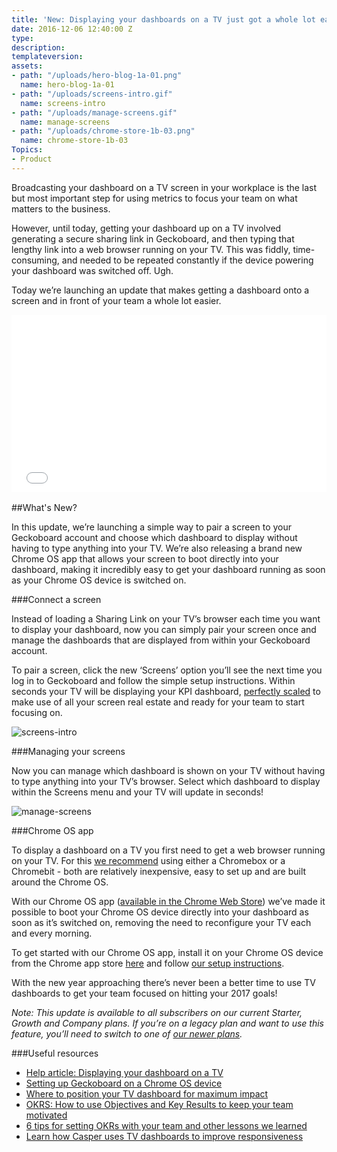 ```yaml
---
title: 'New: Displaying your dashboards on a TV just got a whole lot easier'
date: 2016-12-06 12:40:00 Z
type: 
description: 
templateversion: 
assets:
- path: "/uploads/hero-blog-1a-01.png"
  name: hero-blog-1a-01
- path: "/uploads/screens-intro.gif"
  name: screens-intro
- path: "/uploads/manage-screens.gif"
  name: manage-screens
- path: "/uploads/chrome-store-1b-03.png"
  name: chrome-store-1b-03
Topics:
- Product
---
```


Broadcasting your dashboard on a TV screen in your workplace is the last but most important step for using metrics to focus your team on what matters to the business. 

However, until today, getting your dashboard up on a TV involved generating a secure sharing link in Geckoboard, and then typing that lengthy link into a web browser running on your TV. This was fiddly, time-consuming, and needed to be repeated constantly if the device powering your dashboard was switched off. Ugh.

Today we’re launching an update that makes getting a dashboard onto a screen and in front of your team a whole lot easier. 

<div class="wistia_responsive_padding" style="padding:56.25% 0 0 0;position:relative;"><div class="wistia_responsive_wrapper" style="height:100%;left:0;position:absolute;top:0;width:100%;"><iframe src="//fast.wistia.net/embed/iframe/ab42nzynqw?seo=false&videoFoam=true" allowtransparency="true" frameborder="0" scrolling="no" class="wistia_embed" name="wistia_embed" allowfullscreen mozallowfullscreen webkitallowfullscreen oallowfullscreen msallowfullscreen width="100%" height="100%"></iframe></div></div>
<script src="//fast.wistia.net/assets/external/E-v1.js" async></script>

<br />
##What's New? 

In this update, we’re launching a simple way to pair a screen to your Geckoboard account and choose which dashboard to display without having to type anything into your TV. We’re also releasing a brand new Chrome OS app that allows your screen to boot directly into your dashboard, making it incredibly easy to get your dashboard running as soon as your Chrome OS device is switched on. 

###Connect a screen

Instead of loading a Sharing Link on your TV’s browser each time you want to display your dashboard, now you can simply pair your screen once and manage the dashboards that are displayed from within your Geckoboard account. 

To pair a screen, click the new ‘Screens’ option you’ll see the next time you log in to Geckoboard and follow the simple setup instructions. Within seconds your TV will be displaying your KPI dashboard, [perfectly scaled](https://www.geckoboard.com/whats-new/45/) to make use of all your screen real estate and ready for your team to start focusing on.

![screens-intro](/uploads/screens-intro.gif) 

###Managing your screens

Now you can manage which dashboard is shown on your TV without having to type anything into your TV’s browser. Select which dashboard to display within the Screens menu and your TV will update in seconds!

![manage-screens](/uploads/manage-screens.gif) 

###Chrome OS app

To display a dashboard on a TV you first need to get a web browser running on your TV. For this [we recommend](https://support.geckoboard.com/hc/en-us/articles/206834867#recommended) using either a Chromebox or a Chromebit - both are relatively inexpensive, easy to set up and are built around the Chrome OS. 

With our Chrome OS app ([available in the Chrome Web Store](https://chrome.google.com/webstore/detail/geckoboard/kaiokjdncjfbkflmhagbokblchpcpdoh)) we’ve made it possible to boot your Chrome OS device directly into your dashboard as soon as it’s switched on, removing the need to reconfigure your TV each and every morning. 

To get started with our Chrome OS app, install it on your Chrome OS device from the Chrome app store [here](https://chrome.google.com/webstore/detail/geckoboard/kaiokjdncjfbkflmhagbokblchpcpdoh) and follow [our setup instructions](https://support.geckoboard.com/hc/en-us/articles/235540028). 


With the new year approaching there’s never been a better time to use TV dashboards to get your team focused on hitting your 2017 goals! 

*Note: This update is available to all subscribers on our current Starter, Growth and Company plans. If you’re on a legacy plan and want to use this feature, you’ll need to switch to one of [our newer plans](https://www.geckoboard.com/pricing/).*

###Useful resources
- [Help article: Displaying your dashboard on a TV](https://support.geckoboard.com/hc/en-us/articles/206834867-Displaying-your-dashboard-on-a-TV)
- [Setting up Geckoboard on a Chrome OS device](https://support.geckoboard.com/hc/en-us/articles/235540028-Setting-up-Geckoboard-on-a-Chrome-OS-device)
- [Where to position your TV dashboard for maximum impact](https://www.geckoboard.com/blog/location-where-to-put-tv-dashboard-office/)
- [OKRS: How to use Objectives and Key Results to keep your team motivated](https://www.geckoboard.com/blog/okrs-objectives-and-key-results/)
- [6 tips for setting OKRs with your team and other lessons we learned](https://medium.com/geckoboard-under-the-hood/6-tips-for-setting-okrs-with-your-team-and-other-lessons-we-learned-9ce8a7c1568c#.o7dt64r3d) 
- [Learn how Casper uses TV dashboards to improve responsiveness](https://www.geckoboard.com/learn/case-studies/casper/)
